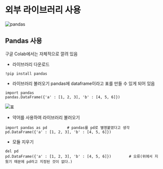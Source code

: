 # 외부 라이브러리 사용

![pandas](https://user-images.githubusercontent.com/64197543/152392468-fe3541f3-5ea7-484b-bfe7-9bda71824c87.png)

## Pandas 사용
구글 Colab에서는 자체적으로 깔려 있음

- 라이브러리 다운로드
```
!pip install pandas
```

- 라이브러리 불러오기
pandas에 dataframe이라고 표를 만들 수 있게 되어 있음
```
import pandas
pandas.DataFrame({'a' : [1, 2, 3], 'b' : [4, 5, 6]})
```
![표](https://user-images.githubusercontent.com/64197543/152392878-4376bc58-25c9-40ea-96b4-6d998363aead.PNG)

- 약어를 사용하여 라이브러리 불러오기
```
import pandas as pd         # pandas를 pd로 별명붙였다고 생각
pd.DataFrame({'a' : [1, 2, 3], 'b' : [4, 5, 6]})
```

- 모듈 지우기
```
del pd
pd.DataFrame({'a' : [1, 2, 3], 'b' : [4, 5, 6]})        # 오류(위에서 지웠기 때문에 pd라고 지정된 것이 없다.)
```